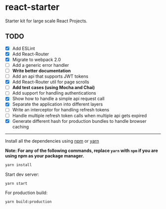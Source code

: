 # react-starter
Starter kit for large scale React Projects.

## TODO
- [x] Add ESLint
- [x] Add React-Router 
- [x] Migrate to webpack 2.0
- [ ] Add a generic error handler
- [ ] **Write better documentation**
- [ ] Add an api that supports JWT tokens
- [x] Add React-Router util for page scrolls
- [ ] **Add test cases (using Mocha and Chai)**
- [ ] Add support for handling authentications
- [x] Show how to handle a simple api request call
- [x] Separate the application into different layers
- [ ] Write an interceptor for handling refresh tokens
- [ ] Handle multiple refresh token calls when multiple api gets expired
- [x] Generate different hash for production bundles to handle browser caching

______

Install all the dependencies using [npm](https://www.npmjs.com/) or [yarn](https://yarnpkg.com/)

**Note: For any of the following commands, replace `yarn` with `npm` if you are using npm as your package manager.**

```bash
yarn install
```

Start dev server:

```bash
yarn start
```

For production build:

```bash
yarn build:production
```

